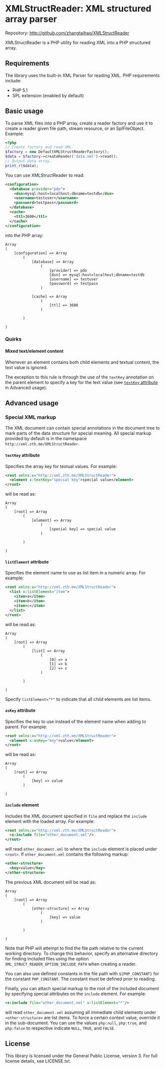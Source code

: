 XMLStructReader: XML structured array parser
============================================

Repository: <http://github.com/zhangtaihao/XMLStructReader>

XMLStructReader is a PHP utility for reading XML into a PHP structured array.


Requirements
------------

The library uses the built-in XML Parser for reading XML. PHP requirements
include:

* PHP 5.1
* SPL extension (enabled by default)


Basic usage
-----------

To parse XML files into a PHP array, create a reader factory and use it to
create a reader given file path, stream resource, or an SplFileObject. Example:

```php
<?php
// Create factory and read XML.
$factory = new DefaultXMLStructReaderFactory();
$data = $factory->createReader('data.xml')->read();
// Output data array.
print_r($data);
```

You can use XMLStructReader to read:

```xml
<configuration>
  <database provider="pdo">
    <dsn>mysql:host=localhost;dbname=testdb</dsn>
    <username>testuser</username>
    <password>testpass</password>
  </database>
  <cache>
    <ttl>3600</ttl>
  </cache>
</configuration>
```

into the PHP array:

```
Array
(
    [configuration] => Array
        (
            [database] => Array
                (
                    [provider] => pdo
                    [dsn] => mysql:host=localhost;dbname=testdb
                    [username] => testuser
                    [password] => testpass
                )

            [cache] => Array
                (
                    [ttl] => 3600
                )

        )

)
```

### Quirks

#### Mixed text/element content

Whenever an element contains both child elements and textual content, the text
value is ignored.

The exception to this rule is through the use of the `textKey` annotation on the
parent element to specify a key for the text value (see
[`textKey` attribute](#textkey-attribute) in Advanced usage).


Advanced usage
--------------

### Special XML markup

The XML document can contain special annotations in the document tree to mark
parts of the data structure for special meaning. All special markup provided by
default is in the namespace `http://xml.zth.me/XMLStructReader`.

#### `textKey` attribute

Specifies the array key for textual values. For example:

```xml
<root xmlns:x="http://xml.zth.me/XMLStructReader">
  <element x:textKey="special key">special value</element>
</root>
```

will be read as:

```
Array
(
    [root] => Array
        (
            [element] => Array
                (
                    [special key] => special value
                )

        )

)
```

#### `listElement` attribute

Specifies the element name to use as list item in a numeric array. For example:

```xml
<root xmlns:x="http://xml.zth.me/XMLStructReader">
  <list x:listElement="item">
    <item>a</item>
    <item>b</item>
    <item>c</item>
  </list>
</root>
```

will be read as:

```
Array
(
    [root] => Array
        (
            [list] => Array
                (
                    [0] => a
                    [1] => b
                    [2] => c
                )

        )

)
```

Specify `listElement="*"` to indicate that all child elements are list items.

#### `asKey` attribute

Specifies the key to use instead of the element name when adding to parent. For
example:

```xml
<root xmlns:x="http://xml.zth.me/XMLStructReader">
  <element x:asKey="key">value</element>
</root>
```

will be read as:

```
Array
(
    [root] => Array
        (
            [key] => value
        )

)
```

#### `include` element

Includes the XML document specified in `file` and replace the `include` element
with the loaded array. For example:

```xml
<root xmlns:x="http://xml.zth.me/XMLStructReader">
  <x:include file="other_document.xml"/>
</root>
```

will read `other_document.xml` to where the `include` element is placed under
`<root>`. If `other_document.xml` contains the following markup:

```xml
<other-structure>
  <key>value</key>
</other-structure>
```

The previous XML document will be read as:

```
Array
(
    [root] => Array
        (
            [other-structure] => Array
                (
                    [key] => value
                )

        )

)
```

Note that PHP will attempt to find the file path relative to the current working
directory. To change this behavior, specify an alternative directory for finding
included files using the option `XML_STRUCT_READER_OPTION_INCLUDE_PATH` when
creating a reader.

You can also use defined constants in the file path with `${PHP_CONSTANT}` for
the constant `PHP_CONSTANT`. The constant must be defined prior to reading.

Finally, you can attach special markup to the root of the included document by
specifying special attributes on the `include` element. For example:

```xml
<x:include file="other_document.xml" x:listElement="*"/>
```

will read `other_document.xml` assuming all immediate child elements under
`<other-structure>` are list items. To force a certain context value, override
it in the sub-document. You can use the values `php:null`, `php:true`, and
`php:false` to respective indicate `NULL`, `TRUE`, and `FALSE`.


License
-------

This library is licensed under the General Public License, version 3. For full
license details, see LICENSE.txt.
